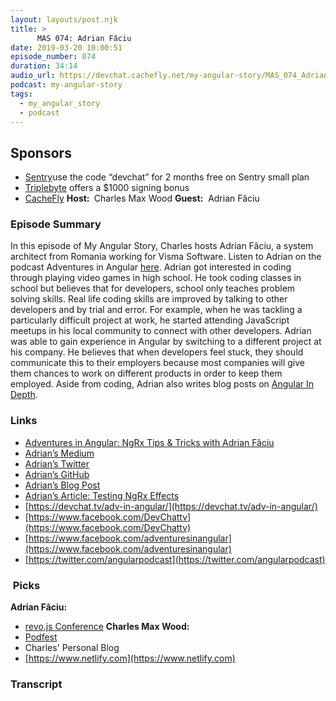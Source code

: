 ```yaml
---
layout: layouts/post.njk
title: >
      MAS 074: Adrian Fâciu
date: 2019-03-20 10:00:51
episode_number: 074
duration: 34:14
audio_url: https://devchat.cachefly.net/my-angular-story/MAS_074_Adrian_Faciu.mp3
podcast: my-angular-story
tags: 
  - my_angular_story
  - podcast
---
```


## **Sponsors**

- [Sentry](http://sentry.io/)use the code “devchat” for 2 months free on Sentry small plan
- [Triplebyte](https://triplebyte.com/astory) offers a $1000 signing bonus
- [CacheFly](https://www.cachefly.com/)
**Host:&nbsp;** Charles Max Wood **Guest:** &nbsp;Adrian Fâciu
### **Episode Summary**
In this episode of My Angular Story, Charles hosts Adrian Fâciu, a system architect from Romania working for Visma Software. Listen to Adrian on the podcast Adventures in Angular [here](https://devchat.tv/adv-in-angular/aia-214-ngrx-tips-tricks-with-adrian-faciu/). Adrian got interested in coding through playing video games in high school. He took coding classes in school but believes that for developers, school only teaches problem solving skills. Real life coding skills are improved by talking to other developers and by trial and error. For example, when he was tackling a particularly difficult project at work, he started attending JavaScript meetups in his local community to connect with other developers. Adrian was able to gain experience in Angular by switching to a different project at his company. He believes that when developers feel stuck, they should communicate this to their employers because most companies will give them chances to work on different products in order to keep them employed. Aside from coding, Adrian also writes blog posts on [Angular In Depth](https://blog.angularindepth.com/).
### **Links**

- [Adventures in Angular: NgRx Tips & Tricks with Adrian Fâciu](https://devchat.tv/adv-in-angular/aia-214-ngrx-tips-tricks-with-adrian-faciu/)
- [Adrian’s Medium](https://medium.com/@adrianfaciu)
- [Adrian’s Twitter](https://twitter.com/adrianfaciu)
- [Adrian’s GitHub](https://github.com/adrianfaciu)
- [Adrian’s Blog Post](https://blog.angularindepth.com/@adrianfaciu)
- [Adrian’s Article: Testing NgRx Effects](https://medium.com/@adrianfaciu/testing-ngrx-effects-3682cb5d760e)
- [https://devchat.tv/adv-in-angular/](https://devchat.tv/adv-in-angular/)
- [https://www.facebook.com/DevChattv](https://www.facebook.com/DevChattv)
- [https://www.facebook.com/adventuresinangular](https://www.facebook.com/adventuresinangular)
- [https://twitter.com/angularpodcast](https://twitter.com/angularpodcast)

### **&nbsp;Picks**
 **Adrian Fâciu:**
- [revo.js Conference](http://revojs.ro)
**Charles Max Wood:**
- [Podfest](https://podfestexpo.com/)
- Charles' Personal Blog
- [https://www.netlify.com](https://www.netlify.com)


### Transcript


